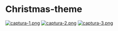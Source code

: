 # Christmas-theme
[![captura-1.png](https://i.postimg.cc/fTSQx1vz/captura-1.png)](https://postimg.cc/4mG0GLMq)
[![captura-2.png](https://i.postimg.cc/RhK5zHh3/captura-2.png)](https://postimg.cc/vxYSrDWM)
[![captura-3.png](https://i.postimg.cc/QdVm9rgm/captura-3.png)](https://postimg.cc/WdLgCCHq)

